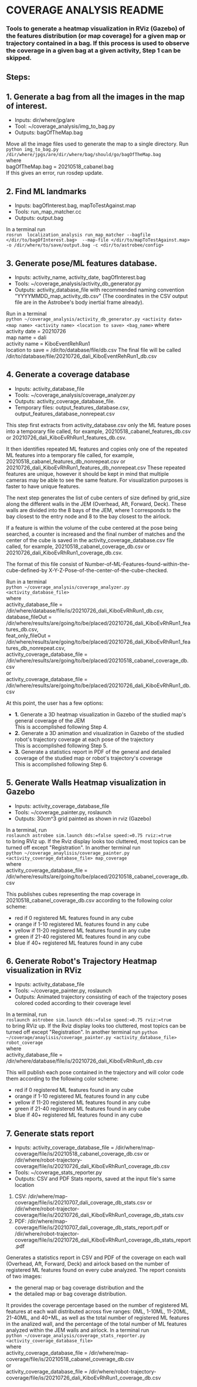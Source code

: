 # **COVERAGE ANALYSIS README**

### Tools to generate a heatmap visualization in RViz (Gazebo) of the features distribution (or map coverage) for a given map or trajectory contained in a bag. If this process is used to observe the coverage in a given bag at a given activity, Step 1 can be skipped.

##  Steps: 

## 1. Generate a bag from all the images in the map of interest.
- Inputs: dir/where/jpg/are 
- Tool: ~/coverage\_analysis/img\_to\_bag.py
- Outputs: bagOfTheMap.bag

Move all the image files used to generate the map to a single directory. 
Run  
`python img_to_bag.py /dir/where/jpgs/are/dir/where/bag/should/go/bagOfTheMap.bag`  
where  
bagOfTheMap.bag = 20210518_cabanel.bag  
If this gives an error, run rosdep update.

## 2. Find ML landmarks 
- Inputs: bagOfInterest.bag, mapToTestAgainst.map
- Tools: run_map_matcher.cc
- Outputs: output.bag

In a terminal run  
`rosrun  localization_analysis run_map_matcher --bagfile </dir/to/bagOfInterest.bag>  --map-file </dir/to/mapToTestAgainst.map> -o /dir/where/to/save/output.bag -c <dir/to/astrobee/config>`  

## 3.  Generate pose/ML features database.
- Inputs: activity\_name, activity\_date, bagOfInterest.bag 
- Tools: ~/coverage\_analysis/activity\_db\_generator.py
- Outputs: activity\_database\_file with recommended naming convention "YYYYMMDD\_map\_activity\_db.csv" (The coordinates in the CSV output file
are in the Astrobee's body inertial frame already).

Run in a terminal  
`python ~/coverage_analysis/activity_db_generator.py <activity date> <map name> <activity name> <location to save> <bag_name>`
where  
activity date = 20210726  
map name = dali  
activity name = KiboEventRehRun1  
location to save = /dir/to/database/file/db.csv
The final file will be called /dir/to/database/file/20210726_dali_KiboEventRehRun1_db.csv  

## 4. Generate a coverage database 
- Inputs: activity\_database\_file 
- Tools: ~/coverage\_analysis/coverage_analyzer.py 
- Outputs: activity\_coverage\_database_file. 
- Temporary files: output\_features\_database.csv, output\_features\_database\_nonrepeat.csv

This step first extracts from activity\_database.csv only the ML feature poses into a temporary file called, for example, 20210518\_cabanel\_features_db.csv or 20210726\_dali\_KiboEvRhRun1\_features_db.csv.  

It then identifies repeated ML features and copies only one of the repeated ML features into a temporary file called, for example, 20210518\_cabanel\_features\_db\_nonrepeat.csv or 20210726\_dali\_KiboEvRhRun1\_features\_db\_nonrepeat.csv These repeated features are unique, however it should be kept in mind that multiple cameras may be able to see the same feature. For visualization purposes is faster to have unique features.  

The next step generates the list of cube centers of size defined by grid\_size along the different walls in the JEM (Overhead, Aft, Forward, Deck). These walls are divided into the 8 bays of the JEM, where 1 corresponds to the bay closest to the entry node and 8 to the bay closest to the airlock.  

If a feature is within the volume of the cube centered at the pose being searched, a counter is increased and the final number of matches and the center of the cube is saved in the activity\_coverage\_database.csv file called, for example, 20210518\_cabanel\_coverage\_db.csv or 20210726\_dali\_KiboEvRhRun1\_coverage\_db.csv.   

The format of this file consist of Number-of-ML-Features-found-within-the-cube-defined-by X-Y-Z-Pose-of-the-center-of-the-cube-checked.

Run in a terminal  
`python ~/coverage_analysis/coverage_analyzer.py <activity_database_file>`  
where   
activity\_database\_file = /dir/where/database/file/is/20210726\_dali\_KiboEvRhRun1\_db.csv,  
database\_fileOut = /dir/where/results/are/going/to/be/placed/20210726\_dali\_KiboEvRhRun1\_features\_db.csv,  
feat\_only\_fileOut = /dir/where/results/are/going/to/be/placed/20210726\_dali\_KiboEvRhRun1\_features\_db\_nonrepeat.csv,  
activity\_coverage\_database\_file = /dir/where/results/are/going/to/be/placed/20210518\_cabanel\_coverage\_db.csv  
or  
activity\_coverage\_database\_file = /dir/where/results/are/going/to/be/placed/20210726\_dali\_KiboEvRhRun1\_db.csv

At this point, the user has a few options: 
- **1.** Generate a 3D heatmap visualization in Gazebo of the studied map's general coverage of the JEM  
This is accomplished following Step 4. 
- **2.** Generate a 3D animation and visualization in Gazebo of the studied robot's trajectory coverage at each pose of the trajectory  
This is accomplished following Step 5. 
- **3.** Generate a statistics report in PDF of the general and detailed coverage of the studied map or robot's trajectory's coverage  
This is accomplished following Step 6.

## 5. Generate Walls Heatmap visualization in Gazebo 
- Inputs: activity\_coverage\_database\_file 
- Tools: ~/coverage_painter.py, roslaunch
- Outputs: 30cm^3 grid painted as shown in rviz (Gazebo)

In a terminal, run   
`roslaunch astrobee sim.launch dds:=false speed:=0.75 rviz:=true`  
to bring RViz up. If the Rviz display looks too cluttered, most topics can be turned off except "Registration". In another terminal run  
`python ~/coverage_anaylisis/coverage_painter.py <activity_coverage_database_file> map_coverage`  
where  
activity\_coverage\_database\_file = /dir/where/results/are/going/to/be/placed/20210518\_cabanel\_coverage\_db.csv  

This publishes cubes representing the map coverage in 20210518_cabanel_coverage_db.csv according to the following color scheme: 
- red if 0 registered ML features found in any cube
- orange if 1-10 registered ML features found in any cube 
- yellow if 11-20 registered ML features found in any cube
- green if 21-40 registered ML features found in any cube 
- blue if 40+ registered ML features found in any cube 

## 6. Generate Robot's Trajectory Heatmap visualization in RViz 
- Inputs: activity\_database\_file 
- Tools: ~/coverage\_painter.py, roslaunch 
- Outputs: Animated trajectory consisting of each of the trajectory poses colored coded according to their coverage level

In a terminal, run  
`roslaunch astrobee sim.launch dds:=false speed:=0.75 rviz:=true`  
to bring RViz up. If the Rviz display looks too cluttered, most topics can be turned off except "Registration". In another terminal run 
`python ~/coverage/anaylisis/coverage_painter.py <activity_database_file> robot_coverage`  
where  
activity\_database\_file = /dir/where/database/file/is/20210726\_dali\_KiboEvRhRun1\_db.csv  

This will publish each pose contained in the trajectory and will color code them according to the following color scheme: 
- red if 0 registered ML features found in any cube
- orange if 1-10 registered ML features found in any cube 
- yellow if 11-20 registered ML features found in any cube
- green if 21-40 registered ML features found in any cube 
- blue if 40+ registered ML features found in any cube

## 7. Generate stats report 
- Inputs: activity\_coverage\_database\_file = /dir/where/map-coverage/file/is/20210518\_cabanel\_coverage\_db.csv or /dir/where/robot-trajectory-coverage/file/is/20210726\_dali\_KiboEvRhRun1\_coverage\_db.csv
- Tools: ~/coverage\_stats\_reporter.py
- Outputs: CSV and PDF Stats reports, saved at the input file's same location  
1) CSV: /dir/where/map-coverage/file/is/20210707\_dali\_coverage\_db\_stats.csv or /dir/where/robot-trajector-coverage/file/is/20210726\_dali\_KiboEvRhRun1\_coverage\_db\_stats.csv  
2) PDF: /dir/where/map-coverage/file/is/20210707\_dali\_coverage\_db\_stats\_report.pdf or /dir/where/robot-trajector-coverage/file/is/20210726\_dali\_KiboEvRhRun1\_coverage\_db\_stats\_report.pdf  

Generates a statistics report in CSV and PDF of the coverage on each wall (Overhead, Aft, Forward, Deck) and airlock based on the number of registered ML features found on every cube analyzed. 
The report consists of two images:  
- the general map or bag coverage distribution and the
- the detailed map or bag coverage distribution.  

It provides the coverage percentage based on the number of registered ML features at each wall distributed across five ranges: 0ML, 1-10ML, 11-20ML, 21-40ML, and 40+ML, as well as the total number of registered ML features in the analized wall, and the percentage of the total number of ML features analyzed within the JEM walls and airlock. 
In a terminal run  
`python ~/coverage_analysis/coverage_stats_reporter.py <activity_coverage_database_file>`  
where  
activity\_coverage\_database\_file = /dir/where/map-coverage/file/is/20210518\_cabanel\_coverage\_db.csv  
or  
activity\_coverage\_database\_file = /dir/where/robot-trajectory-coverage/file/is/20210726\_dali\_KiboEvRhRun1\_coverage\_db.csv


